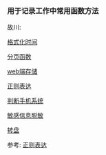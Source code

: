 ### 用于记录工作中常用函数方法

故川: 

[格式化时间](https://github.com/zhanghenvom/utils/blob/master/formatTime.js)

[分页函数](https://github.com/zhanghenvom/utils/blob/master/paging.js)

[web端存储](https://github.com/zhanghenvom/utils/blob/master/auth.js)

[正则表达](https://github.com/zhanghenvom/utils/blob/master/RegExp.js)

[判断手机系统](https://github.com/zhanghenvom/utils/blob/master/iosOrAndroid.js)

[敏感信息脱敏](https://github.com/zhanghenvom/utils/blob/master/paging.js)

[转盘](https://github.com/zhanghenvom/utils/blob/master/paging.js)

参考:
[正则表达](https://any86.github.io/any-rule/)
